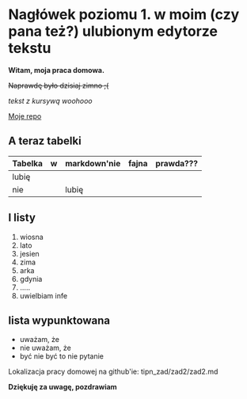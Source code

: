 # Nagłówek poziomu 1. w moim (czy pana też?) ulubionym edytorze tekstu

**Witam, moja praca domowa.**

~~Naprawdę było dzisiaj zimno ;(~~

  _tekst z kursywą woohooo_

[Moje repo](https://github.com/RaraAvisPZJT/tipn_zad "moje repo, ciekawe czy pan zauważy, że wyświetla się tekst przy najechaniu myszką")

## A teraz tabelki

| Tabelka | w  | markdown'nie | fajna | prawda??? |
|---------|----|--------------|-------|-----------|
| lubię   |   
| nie     |    | lubię       

## I listy

1. wiosna
1. lato
1. jesien
2. zima
4. arka
5. gdynia
6. .....
7. uwielbiam infe

## lista wypunktowana

- uważam, że
- nie uważam, że
- być nie być to nie pytanie

Lokalizacja pracy domowej na github'ie:
tipn_zad/zad2/zad2.md

**Dziękuję za uwagę, pozdrawiam**

